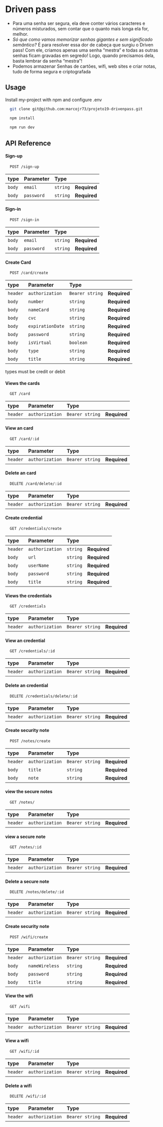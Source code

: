 
# Driven pass


- Para uma senha ser segura, ela deve conter vários caracteres e números misturados, sem contar que o quanto mais longa ela for, melhor.
- *Só que como vamos memorizar senhas gigantes e sem significado semântico?* É para resolver essa dor de cabeça que surgiu o Driven pass! Com ele, criamos apenas uma senha “mestra” e todas as outras senhas ficam gravadas em segredo! Logo, quando precisamos dela, basta lembrar da senha “mestra”!
- Podemos armazenar Senhas de cartões, wifi, web sites e criar notas, tudo de forma segura e criptografada 

## Usage

Install my-project with npm and configure .env

```bash
  git clone git@github.com:marcojr73/projeto19-drivenpass.git
```

```bash
  npm install
  
  npm run dev
```
    
## API Reference

#### Sign-up

```
  POST /sign-up
```

| type |Parameter | Type     |                 |
| :-------- |:-------- | :------- | :------------------------- |
| `body` |`email` | `string` | **Required**  |
| `body` |`password` | `string` | **Required** |

#### Sign-in

```
  POST /sign-in
```

| type |Parameter | Type     |                 |
| :-------- |:-------- | :------- | :------------------------- |
| `body` |`email` | `string` | **Required**  |
| `body` |`password` | `string` | **Required** |

#### Create Card 

```
  POST /card/create
```

| type |Parameter | Type     |                 |
| :-------- |:-------- | :------- | :------------------------- |
| `header` |`authorization` | `Bearer string` | **Required**  |
| `body` |`number` | `string` | **Required**  |
| `body` |`nameCard` | `string` | **Required** |
| `body` |`cvc` | `string` | **Required**  |
| `body` |`expirationDate` | `string` | **Required** |
| `body` |`password` | `string` | **Required** |
| `body` |`isVirtual` | `boolean` | **Required**  |
| `body` |`type` | `string` | **Required** |
| `body` |`title` | `string` | **Required** |
types must be credit or debit

#### Views the cards

```
  GET /card
```

| type |Parameter | Type     |                 |
| :-------- |:-------- | :------- | :------------------------- |
| `header` |`authorization` | `Bearer string` | **Required**  |

#### View an card

```
  GET /card/:id
```

| type |Parameter | Type     |                 |
| :-------- |:-------- | :------- | :------------------------- |
| `header` |`authorization` | `Bearer string` | **Required**  |

#### Delete an card

```
  DELETE /card/delete/:id
```

| type |Parameter | Type     |                 |
| :-------- |:-------- | :------- | :------------------------- |
| `header` |`authorization` | `Bearer string` | **Required**  |

#### Create credential

```
  GET /credentials/create
```

| type |Parameter | Type     |                 |
| :-------- |:-------- | :------- | :------------------------- |
| `header` |`authorization` | `string` | **Required**  |
| `body` |`url` | `string` | **Required**  |
| `body` |`userName` | `string` | **Required**  |
| `body` |`password` | `string` | **Required**  |
| `body` |`title` | `string` | **Required**  |

#### Views the credentials

```
  GET /credentials
```

| type |Parameter | Type     |                 |
| :-------- |:-------- | :------- | :------------------------- |
| `header` |`authorization` | `Bearer string` | **Required**  |

#### View an credential

```
  GET /credentials/:id
```

| type |Parameter | Type     |                 |
| :-------- |:-------- | :------- | :------------------------- |
| `header` |`authorization` | `Bearer string` | **Required**  |

#### Delete an credential

```
  DELETE /credentials/delete/:id
```

| type |Parameter | Type     |                 |
| :-------- |:-------- | :------- | :------------------------- |
| `header` |`authorization` | `Bearer string` | **Required**  |

#### Create security note

```
  POST /notes/create
```

| type |Parameter | Type     |                 |
| :-------- |:-------- | :------- | :------------------------- |
| `header` |`authorization` | `Bearer string` | **Required**  |
| `body` |`title` | `string` | **Required**  |
| `body` |`note` | `string` | **Required**  |

#### view the secure notes

```
  GET /notes/
```

| type |Parameter | Type     |                 |
| :-------- |:-------- | :------- | :------------------------- |
| `header` |`authorization` | `Bearer string` | **Required**  |

#### view a secure note

```
  GET /notes/:id
```

| type |Parameter | Type     |                 |
| :-------- |:-------- | :------- | :------------------------- |
| `header` |`authorization` | `Bearer string` | **Required**  |

#### Delete a secure note

```
  DELETE /notes/delete/:id
```

| type |Parameter | Type     |                 |
| :-------- |:-------- | :------- | :------------------------- |
| `header` |`authorization` | `Bearer string` | **Required**  |

#### Create security note

```
  POST /wifi/create
```

| type |Parameter | Type     |                 |
| :-------- |:-------- | :------- | :------------------------- |
| `header` |`authorization` | `Bearer string` | **Required**  |
| `body` |`nameWireless` | `string` | **Required**  |
| `body` |`password` | `string` | **Required**  |
| `body` |`title` | `string` | **Required**  |

#### View the wifi

```
  GET /wifi
```

| type |Parameter | Type     |                 |
| :-------- |:-------- | :------- | :------------------------- |
| `header` |`authorization` | `Bearer string` | **Required**  |


#### View a wifi

```
  GET /wifi/:id
```

| type |Parameter | Type     |                 |
| :-------- |:-------- | :------- | :------------------------- |
| `header` |`authorization` | `Bearer string` | **Required**  |

#### Delete a wifi

```
  DELETE /wifi/:id
```

| type |Parameter | Type     |                 |
| :-------- |:-------- | :------- | :------------------------- |
| `header` |`authorization` | `Bearer string` | **Required**  |

